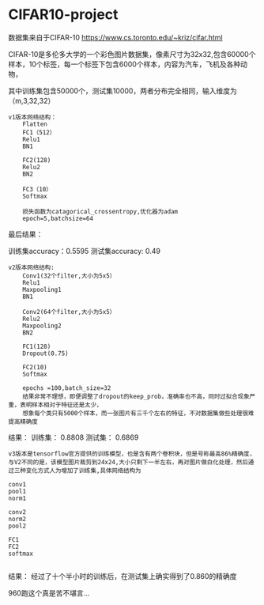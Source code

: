 # CIFAR10-project
数据集来自于CIFAR-10 https://www.cs.toronto.edu/~kriz/cifar.html

CIFAR-10是多伦多大学的一个彩色图片数据集，像素尺寸为32x32,包含60000个样本，10个标签，每一个标签下包含6000个样本，内容为汽车，飞机及各种动物，

其中训练集包含50000个，测试集10000，两者分布完全相同，输入维度为（m,3,32,32）
~~~~~~~~~~~~~~~~~~~~~~~~~~~~~~~~~~~~~~~~~~~~~~~~~~~~~~~~~~~~~~~~~
v1版本网络结构：
    Flatten
    FC1（512）
    Relu1
    BN1
    
    FC2(128)
    Relu2
    BN2
    
    FC3（10）
    Softmax
    
    损失函数为catagorical_crossentropy,优化器为adam
    epoch=5,batchsize=64
~~~~~~~~~~~~~~~~~~~~~~~~~~~~~~~~~~~~~~~~~~~~~~~~~~~~~~~~~~~~~~~~~~
最后结果：

训练集accuracy：0.5595
测试集accuracy: 0.49
~~~~~~~~~~~~~~~~~~~~~~~~~~~~~~~~~~~~~~~~~~~~~~~~~~~~~~~~~~~~~~~
v2版本网络结构:
    Conv1(32个filter,大小为5x5）
    Relu1
    Maxpooling1
    BN1
    
    Conv2(64个filter,大小为5x5）
    Relu2
    Maxpooling2
    BN2
    
    FC1(128)
    Dropout(0.75)
    
    FC2(10)
    Softmax
    
    epochs =100,batch_size=32
    结果非常不理想，即便调整了dropout的keep_prob，准确率也不高，同时过拟合现象严重，表明样本相对于特征还是太少，
    想象每个类只有5000个样本，而一张图片有三千个左右的特征，不对数据集做些处理很难提高精确度
~~~~~~~~~~~~~~~~~~~~~~~~~~~~~~~~~~~~~~~~~~~~~~~~~~~~~~~~~~~~~~~~~~~~
结果：
训练集： 0.8808
测试集： 0.6869
~~~~~~~~~~~~~~~~~~~~~~~~~~~~~~~~~~~~~~~~~~~~~~~~~~~~~~~~~~~~~~~~~~~~
v3版本是tensorflow官方提供的训练模型，也是含有两个卷积块，但是号称最高86%精确度，
与V2不同的是，该模型图片裁剪到24x24,大小只剩下一半左右，再对图片做白化处理，然后通过三种变化方式人为增加了训练集,具体网络结构为

conv1
pool1
norm1

conv2
norm2
pool2

FC1
FC2
softmax


~~~~~~~~~~~~~~~~~~~~~~~~~~~~~~~~~~~~~~~~~~~~~~~~~~~~~~~~~~~~~~~~~~~~
结果：
经过了十个半小时的训练后，在测试集上确实得到了0.860的精确度



960跑这个真是苦不堪言...
